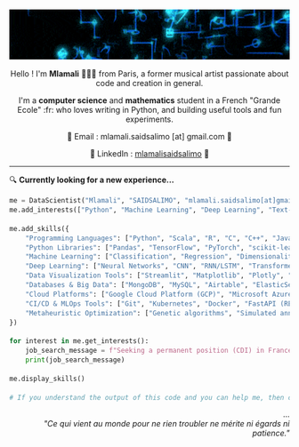 # 
<p align="center"><img width="100%" src="QWc9-ezgif.com-crop.gif" alt="gif" style="height: 90px; object-position: 100% 0;" /></p>


<p align="center">Hello ! I'm <b>Mlamali</b> 👨🏾‍💻 from Paris, a former musical artist passionate about code and creation in general. </p>
<p align="center"> I'm a <b>computer science</b> and <b>mathematics</b> student in a French "Grande Ecole" :fr: who loves writing in Python, and building useful tools and fun experiments. </p>
<p align="center">📧 Email : mlamali.saidsalimo [at] gmail.com 📧</p>
<p align="center">💼 LinkedIn : <a href="https://www.linkedin.com/in/mlamalisaidsalimo">mlamalisaidsalimo</a> 💼 </p>


---
:mag: __Currently looking for a new experience...__

```python
me = DataScientist("Mlamali", "SAIDSALIMO", "mlamali.saidsalimo[at]gmail.com")
me.add_interests(["Python", "Machine Learning", "Deep Learning", "Text-mining (NLP)", "Audio Processing"])

me.add_skills({
    "Programming Languages": ["Python", "Scala", "R", "C", "C++", "JavaScript", "SQL"],
    "Python Libraries": ["Pandas", "TensorFlow", "PyTorch", "scikit-learn", "Ultralytics (YOLO)", "NLTK", "spaCy", "ONNX", "Librosa", "concurrent (for Parallel Programming)", "pytest"],
    "Machine Learning": ["Classification", "Regression", "Dimensionality Reduction (PCA)"],
    "Deep Learning": ["Neural Networks", "CNN", "RNN/LSTM", "Transformer Architectures"],
    "Data Visualization Tools": ["Streamlit", "Matplotlib", "Plotly", "Seaborn", "ggplot2"],
    "Databases & Big Data": ["MongoDB", "MySQL", "Airtable", "ElasticSearch", "Apache Spark"],
    "Cloud Platforms": ["Google Cloud Platform (GCP)", "Microsoft Azure"],
    "CI/CD & MLOps Tools": ["Git", "Kubernetes", "Docker", "FastAPI (REST)", "Weights & Biases"],
    "Metaheuristic Optimization": ["Genetic algorithms", "Simulated annealing", "PSO", "ABC"]
})

for interest in me.get_interests():
    job_search_message = f"Seeking a permanent position (CDI) in France or a 6-month internship abroad in {interest.upper()} to enhance my English skills!"
    print(job_search_message)

me.display_skills()

# If you understand the output of this code and you can help me, then contact me :)
```

<p align="right">
    ... <br>
     <i>"Ce qui vient au monde pour ne rien troubler ne mérite ni égards ni patience."</i>
</p>
